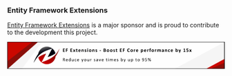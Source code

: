 ### Entity Framework Extensions

[Entity Framework Extensions](https://entityframework-extensions.net/?utm_source=simoncropp&utm_medium=Verify.ICSharpCode.Decompiler) is a major sponsor and is proud to contribute to the development this project.

[![Entity Framework Extensions](https://raw.githubusercontent.com/VerifyTests/Verify.ICSharpCode.Decompiler/refs/heads/main/docs/zzz.png)](https://entityframework-extensions.net/?utm_source=simoncropp&utm_medium=Verify.ICSharpCode.Decompiler)